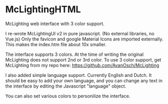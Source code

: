 # McLightingHTML
McLighting web interface with 3 color support.

I re-wrote McLightingUI v2 in pure javascript. (No external libraries, no Vue.js)
Only the favicon and google Material Icons are imported externally.
This makes the index.htm file about 10x smaller.

The interface supports 3 colors.
At the time of writing the original McLighting does not support 2nd or 3rd color.
To use 3 color support, get McLighting from my repo here: https://github.com/AvanOsch/McLighting

I also added simple language support.
Currently English and Dutch.
It should be easy to add your own language, and you can change any text in the interface by editing the Javascript "language" object.

You can also set various colors to personilize the interface.
